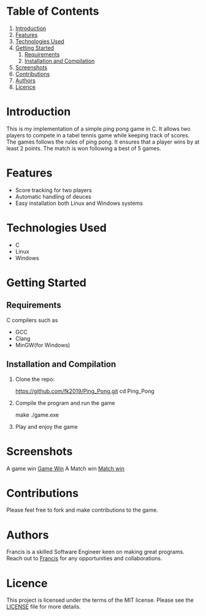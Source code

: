 
# Table of Contents

1.  [Introduction](#org20a9e11)
2.  [Features](#org70e5002)
3.  [Technologies Used](#org2189ac4)
4.  [Getting Started](#orgb2211e7)
    1.  [Requirements](#org80f00b7)
    2.  [Installation and Compilation](#org9b206f0)
5.  [Screenshots](#orgfbebbe4)
6.  [Contributions](#org2d709fe)
7.  [Authors](#org828de4c)
8.  [Licence](#org0e8622e)



<a id="org20a9e11"></a>

# Introduction

This is my implementation of a simple ping pong game in C. It allows two players
to compete in a tabel tennis game while keeping track of scores. The games follows the rules
of ping pong. It ensures that a player wins by at least 2 points. The match is
won following a best of 5 games.


<a id="org70e5002"></a>

# Features

-   Score tracking for two players
-   Automatic handling of deuces
-   Easy installation both Linux and Windows systems


<a id="org2189ac4"></a>

# Technologies Used

-   C
-   Linux
-   Windows


<a id="orgb2211e7"></a>

# Getting Started


<a id="org80f00b7"></a>

## Requirements

C compilers such as

-   GCC
-   Clang
-   MinGW(for Windows)


<a id="org9b206f0"></a>

## Installation and Compilation

1.  Clone the repo:

    https://github.com/fk2019/Ping_Pong.git
    cd Ping_Pong

1.  Compile the program and run the game

    make
    ./game.exe

1.  Play and enjoy the game


<a id="orgfbebbe4"></a>

# Screenshots

A game win
[Game Win](file:///Ping_Pong/images/game_win.png)
A Match win
[Match win](file:///Ping_Pong/images/match_win.png)


<a id="org2d709fe"></a>

# Contributions

Please feel free to fork and make contributions to the game.


<a id="org828de4c"></a>

# Authors

Francis is a skilled Software Engineer keen on making great programs. Reach out to [Francis](mailto:fkmuiruri8@gmail.com) for any opportunities and collaborations.


<a id="org0e8622e"></a>

# Licence

This project is licensed under the terms of the MIT license. Please see the [LICENSE](file:///Ping_Pong/LICENCE.txt) file for more details.

